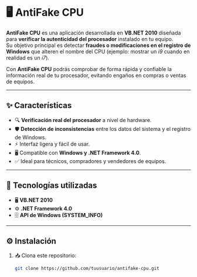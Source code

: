 # 🖥️ AntiFake CPU

**AntiFake CPU** es una aplicación desarrollada en **VB.NET 2010** diseñada para **verificar la autenticidad del procesador** instalado en tu equipo.  
Su objetivo principal es detectar **fraudes o modificaciones en el registro de Windows** que alteren el nombre del CPU (ejemplo: mostrar un *i9* cuando en realidad es un *i7*).  

Con **AntiFake CPU** podrás comprobar de forma rápida y confiable la información real de tu procesador, evitando engaños en compras o ventas de equipos.  

---

## ✨ Características

- 🔍 **Verificación real del procesador** a nivel de hardware.  
- 🛡️ **Detección de inconsistencias** entre los datos del sistema y el registro de Windows.  
- ⚡ Interfaz ligera y fácil de usar.  
- 🖥️ Compatible con **Windows y .NET Framework 4.0**.  
- ✅ Ideal para técnicos, compradores y vendedores de equipos.  

---

## 📂 Tecnologías utilizadas

- 🖥️ **VB.NET 2010**  
- ⚙️ **.NET Framework 4.0**  
- 🗄️ **API de Windows (SYSTEM_INFO)**  

---

## ⚙️ Instalación

1. 📥 Clona este repositorio:  
   ```bash
   git clone https://github.com/tuusuario/antifake-cpu.git
